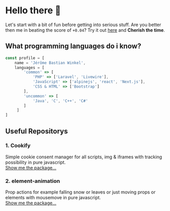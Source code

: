 # Hello there 👋

Let's start with a bit of fun before getting into serious stuff. Are you better then me in beating the score of `+0.04`? Try it out [here](https://jersyfi.github.io/Cherish-the-time/) and **Cherish the time**.

## What programming languages do i know? 

```javascript
const profile = [
    name = 'Jérôme Bastian Winkel',
    languages = [
        'common' => [
            'PHP' => ['Laravel', 'Livewire'],
            'JavaScript' => ['alpinejs', 'react', 'Next.js'],
            'CSS & HTML' => ['Bootstrap']
        ],
        'uncommon' => [
            'Java', 'C', 'C++', 'C#'
        ]
     ]
]
```

## Useful Repositorys

### 1. Cookify
Simple cookie consent manager for all scripts, img & iframes with tracking possibility in pure javascript.\
[Show me the package...](https://github.com/Jersyfi/Cookify)

### 2. element-animation
Prop actions for example falling snow or leaves or just moving props or elements with mousemove in pure javascript.\
[Show me the package...](https://github.com/Jersyfi/element-animation)
